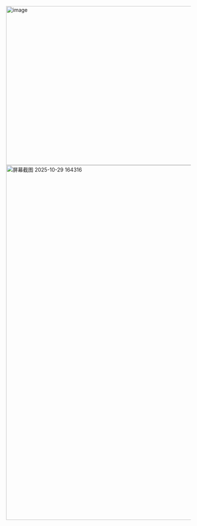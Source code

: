<img width="2036" height="433" alt="image" src="https://github.com/user-attachments/assets/caee1d9e-3fb5-4a53-93ee-2b618d4c1140" />
<img width="1957" height="966" alt="屏幕截图 2025-10-29 164316" src="https://github.com/user-attachments/assets/1a97ca62-053b-4e84-9f43-a74cf5b460e7" />

